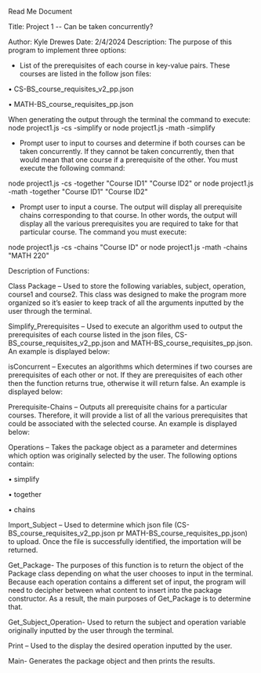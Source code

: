 Read Me Document					 

Title: Project 1 -- Can be taken concurrently? 

Author: Kyle Drewes Date: 2/4/2024 
Description:
The purpose of this program to implement three options: 

- List of the prerequisites of each course in key-value pairs. These courses are listed in the follow json files: 

• CS-BS_course_requisites_v2_pp.json 

• MATH-BS_course_requisites_pp.json 

When generating the output through the terminal the command to execute: node project1.js -cs -simplify or node project1.js -math -simplify 

- Prompt user to input to courses and determine if both courses can be taken concurrently.  If they cannot be taken concurrently, then that would mean that one course if a prerequisite of the other. You must execute the following command: 

node project1.js -cs -together "Course ID1" "Course ID2" 
or 
node project1.js -math -together "Course ID1" "Course ID2" 

- Prompt user to input a course.  The output will display all prerequisite chains corresponding to that course. In other words, the output will display all the various prerequisites you are required to take for that particular course. The command you must execute: 

node project1.js -cs -chains "Course ID" 
or 
node project1.js -math -chains "MATH 220"

Description of Functions:

Class Package – Used to store the following variables, subject, operation, course1 and course2.  This class was designed to make the program more organized so it’s easier to keep track of all the arguments inputted by the user through the terminal.

Simplify_Prerequisites – Used to execute an algorithm used to output the prerequisites of each course listed in the json files, CS-BS_course_requisites_v2_pp.json and MATH-BS_course_requisites_pp.json.  An example is displayed below:

isConcurrent – Executes an algorithms which determines if two courses are prerequisites of each other or not.  If they are prerequisites of each other then the function returns true, otherwise it will return false.  An example is displayed below:

 

Prerequisite-Chains – Outputs all prerequisite chains for a particular courses.  Therefore, it will provide a list of all the various prerequisites that could be associated with the selected course.  An example is displayed below:

 

Operations – Takes the package object as a parameter and determines which option was originally selected by the user.  The following options contain:

• simplify

• together

• chains

Import_Subject – Used to determine which json file (CS-BS_course_requisites_v2_pp.json pr MATH-BS_course_requisites_pp.json) to upload.  Once the file is successfully identified, the importation will be returned.

Get_Package- The purposes of this function is to return the object of the Package class depending on what the user chooses to input in the terminal.   Because each operation contains a different set of input, the program will need to decipher between what content to insert into the package constructor.  As a result, the main purposes of Get_Package is to determine that.

Get_Subject_Operation- Used to return the subject and operation variable originally inputted by the user through the terminal.  

Print – Used to the display the desired operation inputted by the user.

Main- Generates the package object and then prints the results.

